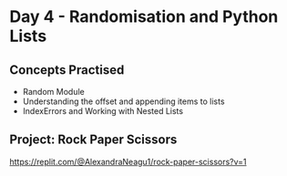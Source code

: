 # Day 4 - Randomisation and Python Lists
## Concepts Practised
- Random Module
- Understanding the offset and appending items to lists
- IndexErrors and Working with Nested Lists

## Project: Rock Paper Scissors
https://replit.com/@AlexandraNeagu1/rock-paper-scissors?v=1

